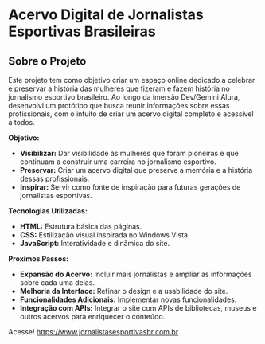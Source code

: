 # Acervo Digital de Jornalistas Esportivas Brasileiras

## Sobre o Projeto

Este projeto tem como objetivo criar um espaço online dedicado a celebrar e preservar a história das mulheres que fizeram e fazem história no jornalismo esportivo brasileiro. Ao longo da imersão Dev/Gemini Alura, desenvolvi um protótipo que busca reunir informações sobre essas profissionais, com o intuito de criar um acervo digital completo e acessível a todos.

**Objetivo:**

* **Visibilizar:** Dar visibilidade às mulheres que foram pioneiras e que continuam a construir uma carreira no jornalismo esportivo.
* **Preservar:** Criar um acervo digital que preserve a memória e a história dessas profissionais.
* **Inspirar:** Servir como fonte de inspiração para futuras gerações de jornalistas esportivas.

**Tecnologias Utilizadas:**
* **HTML:** Estrutura básica das páginas.
* **CSS:** Estilização visual inspirada no Windows Vista.
* **JavaScript:** Interatividade e dinâmica do site.
  
**Próximos Passos:**
* **Expansão do Acervo:** Incluir mais jornalistas e ampliar as informações sobre cada uma delas.
* **Melhoria da Interface:** Refinar o design e a usabilidade do site.
* **Funcionalidades Adicionais:** Implementar novas funcionalidades.
* **Integração com APIs:** Integrar o site com APIs de bibliotecas, museus e outros acervos para enriquecer o conteúdo.

Acesse! 
https://www.jornalistasesportivasbr.com.br



